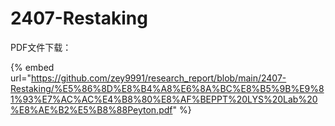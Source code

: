 # 2407-Restaking

PDF文件下载：

{% embed url="https://github.com/zey9991/research_report/blob/main/2407-Restaking/%E5%86%8D%E8%B4%A8%E6%8A%BC%E8%B5%9B%E9%81%93%E7%AC%AC%E4%B8%80%E8%AF%BEPPT%20LYS%20Lab%20%E8%AE%B2%E5%B8%88Peyton.pdf" %}

